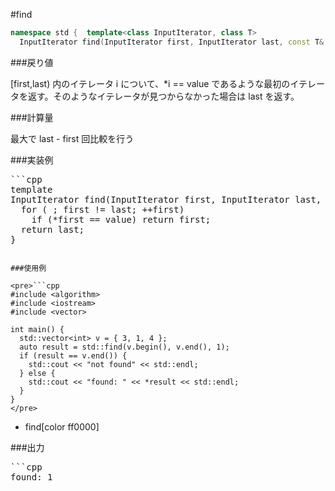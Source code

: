 #find
```cpp
namespace std {  template<class InputIterator, class T>
  InputIterator find(InputIterator first, InputIterator last, const T& value);}
```

###戻り値

[first,last) 内のイテレータ i について、*i == value であるような最初のイテレータを返す。そのようなイテレータが見つからなかった場合は last を返す。

###計算量

最大で last - first 回比較を行う

###実装例

<pre>```cpp
template<class InputIterator, class T>
InputIterator find(InputIterator first, InputIterator last, const T& value) {
  for ( ; first != last; ++first)
    if (*first == value) return first;
  return last;
}
</pre>
```

###使用例

<pre>```cpp
#include <algorithm>
#include <iostream>
#include <vector>
 
int main() {
  std::vector<int> v = { 3, 1, 4 };
  auto result = std::find(v.begin(), v.end(), 1);
  if (result == v.end()) {
    std::cout << "not found" << std::endl;
  } else {
    std::cout << "found: " << *result << std::endl;
  }
}
</pre>
```
* find[color ff0000]

###出力

<pre>```cpp
found: 1
</pre>
```
